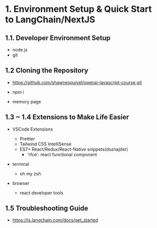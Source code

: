 # 1. Environment Setup & Quick Start to LangChain/NextJS

## 1.1. Developer Environment Setup

- node.js
- git

## 1.2 Cloning the Repository

- https://github.com/shawnesquivel/openai-javascript-course.git

- npm i

- memory page

## 1.3 ~ 1.4 Extensions to Make Life Easier

- VSCode Extensions

  - Prettier
  - Tailwind CSS IntelliSense
  - ES7+ React/Redux/React-Native snippets(dsznajder)
    - 'rfce': react functional component

- terminal
  - oh my zsh
- browser
  - react developer tools

## 1.5 Troubleshooting Guide

- https://js.langchain.com/docs/get_started
